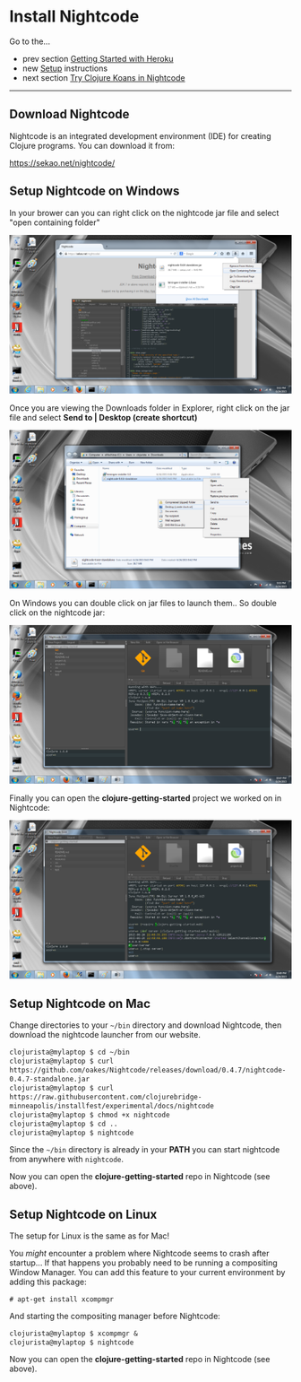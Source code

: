 # Install Nightcode

Go to the...
* prev section [Getting Started with Heroku](setup_new_heroku2.md)
* new [Setup](setup_new.md) instructions
* next section [Try Clojure Koans in Nightcode](setup_new_koans.md)

--------------

## Download Nightcode

Nightcode is an integrated development environment (IDE) for
creating Clojure programs. You can download it from:

https://sekao.net/nightcode/

## Setup Nightcode on Windows

In your brower can you can right click on the nightcode jar file
and select "open containing folder"

![Open containing folder](img/new/nc2.png)

Once you are viewing the Downloads folder in Explorer, right
click on the jar file and select **Send to | Desktop (create shortcut)**

![Create Shortcut](img/new/nc3.png)

On Windows you can double click on jar files to launch them..
So double click on the nightcode jar:

![Launch nightcode](img/new/nc4.png)

Finally you can open the **clojure-getting-started** project we worked on
in Nightcode:

![Open clojure-getting-started](img/new/nc5.png)

## Setup Nightcode on Mac

Change directories to your `~/bin` directory and download Nightcode,
then download the nightcode launcher from our website.

````
clojurista@mylaptop $ cd ~/bin
clojurista@mylaptop $ curl https://github.com/oakes/Nightcode/releases/download/0.4.7/nightcode-0.4.7-standalone.jar
clojurista@mylaptop $ curl https://raw.githubusercontent.com/clojurebridge-minneapolis/installfest/experimental/docs/nightcode
clojurista@mylaptop $ chmod +x nightcode
clojurista@mylaptop $ cd ..
clojurista@mylaptop $ nightcode
````

Since the `~/bin` directory is already in your **PATH** you can
start nightcode from anywhere with `nightcode`.

Now you can open the **clojure-getting-started** repo in Nightcode (see above).


## Setup Nightcode on Linux

The setup for Linux is the same as for Mac!

You _might_ encounter a problem where Nightcode seems to
crash after startup... If that happens you probably need
to be running a compositing Window Manager. You can add this
feature to your current environment by adding this package:

````
# apt-get install xcompmgr
````

And starting the compositing manager before Nightcode:

````
clojurista@mylaptop $ xcompmgr &
clojurista@mylaptop $ nightcode
````

Now you can open the **clojure-getting-started** repo in Nightcode (see above).
